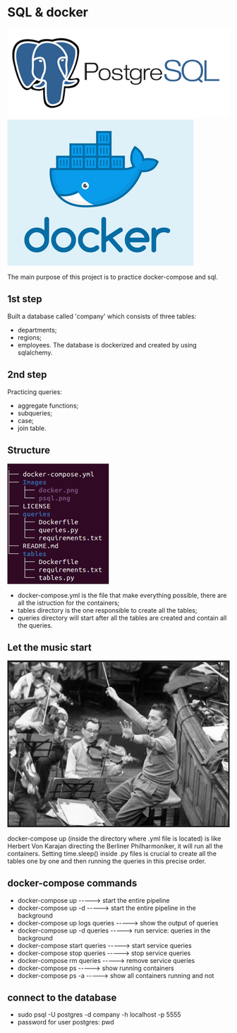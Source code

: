 # SQL & docker

![](./Images/psql.png) 
![](./Images/docker.png)

The main purpose of this project is to practice docker-compose and sql.

## 1st step
Built a database called 'company' which consists of three tables:
- departments;
- regions;
- employees.
The database is dockerized and created by using sqlalchemy.

## 2nd step 
Practicing queries:
- aggregate functions;
- subqueries;
- case;
- join table.

## Structure
![](./Images/architecture.png)
- docker-compose.yml is the file that make everything possible, there are all the istruction for the containers;
- tables directory is the one responsible to create all the tables;
- queries directory will start after all the tables are created and contain all the queries.

## Let the music start 

![](./Images/herbert_von_karajan.png)

docker-compose up (inside the directory where .yml file is located) is like Herbert Von Karajan directing the Berliner Philharmoniker, it will run all the containers.
Setting time.sleep() inside .py files is crucial to create all the tables one by one and then running the queries in this precise order.

## docker-compose commands

- docker-compose up              -----> start the entire pipeline
- docker-compose up -d           -----> start the entire pipeline in the background
- docker-compose up logs queries -----> show the output of queries
- docker-compose up -d queries   -----> run service: queries in the background
- docker-compose start queries   -----> start service queries
- docker-compose stop queries    -----> stop service queries
- docker-compose rm queries      -----> remove service queries
- docker-compose ps              -----> show running containers
- docker-compose ps -a           -----> show all containers running and not

## connect to the database

- sudo psql -U postgres -d company -h localhost -p 5555
- password for user postgres: pwd
